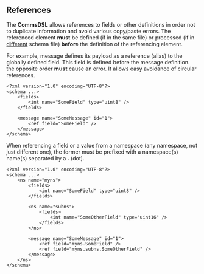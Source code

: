 ## References
The **CommsDSL** allows references to fields or other definitions in order not
to duplicate information and avoid various copy/paste errors. The referenced
element **must** be defined (if in the same file) or processed (if in 
[different](multiple_files.md) schema file) **before** the definition of the 
referencing element.

For example, message defines its payload as a reference (alias) to the 
globally defined field. This field is defined before the message definition. 
the opposite order **must** cause an error. It allows easy avoidance of 
circular references.
```
<?xml version="1.0" encoding="UTF-8"?>
<schema ...>
    <fields>
        <int name="SomeField" type="uint8" />
    </fields>
    
    <message name="SomeMessage" id="1">
        <ref field="SomeField" />
    </message>
</schema>
```
When referencing a field or a value from a namespace (any namespace, not just
different one), the former must be prefixed with a namespace(s) name(s) 
separated by a **.** (dot).
```
<?xml version="1.0" encoding="UTF-8"?>
<schema ...>
    <ns name="myns">
        <fields>
            <int name="SomeField" type="uint8" />
        </fields>
        
        <ns name="subns">
            <fields>
                <int name="SomeOtherField" type="uint16" />
            </fields>
        </ns>
        
        <message name="SomeMessage" id="1">
            <ref field="myns.SomeField" />
            <ref field="myns.subns.SomeOtherField" />
        </message>
    </ns>
</schema>
```
